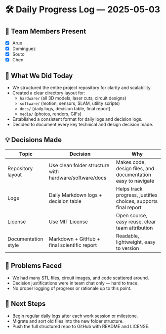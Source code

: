 # 🛠️ Daily Progress Log — 2025-05-03

## 👥 Team Members Present
- [x] Arun
- [x] Domínguez
- [x] Souto
- [x] Chen

## 🎯 What We Did Today
- We structured the entire project repository for clarity and scalability.
- Created a clear directory layout for:
  - `hardware/` (all 3D models, laser cuts, circuit designs)
  - `software/` (motion, sensors, SLAM, utility scripts)
  - `docs/` (daily logs, decision table, final report)
  - `media/` (photos, renders, GIFs)
- Established a consistent format for daily logs and decision logs.
- Decided to document every key technical and design decision made.

## 💡 Decisions Made
| Topic              | Decision                                                  | Why                                                                 |
|--------------------|-----------------------------------------------------------|----------------------------------------------------------------------|
| Repository layout  | Use clean folder structure with hardware/software/docs    | Makes code, design files, and documentation easy to navigate        |
| Logs               | Daily Markdown logs + decision table                      | Helps track progress, justifies choices, supports final report      |
| License            | Use MIT License                                           | Open source, easy reuse, clear team attribution                     |
| Documentation style| Markdown + GitHub + final scientific report               | Readable, lightweight, easy to version                              |

## 🔧 Problems Faced
- We had many STL files, circuit images, and code scattered around.
- Decision justifications were in team chat only — hard to trace.
- No proper logging of progress or rationale up to this point.

## 📌 Next Steps
- Begin regular daily logs after each work session or milestone.
- Migrate and sort old files into the new folder structure.
- Push the full structured repo to GitHub with README and LICENSE.
